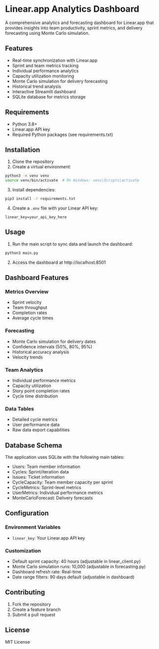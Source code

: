 # Linear.app Analytics Dashboard

A comprehensive analytics and forecasting dashboard for Linear.app that provides insights into team productivity, sprint metrics, and delivery forecasting using Monte Carlo simulation.

## Features

- Real-time synchronization with Linear.app
- Sprint and team metrics tracking
- Individual performance analytics
- Capacity utilization monitoring
- Monte Carlo simulation for delivery forecasting
- Historical trend analysis
- Interactive Streamlit dashboard
- SQLite database for metrics storage

## Requirements

- Python 3.8+
- Linear.app API key
- Required Python packages (see requirements.txt)

## Installation

1. Clone the repository
2. Create a virtual environment:
```bash
python3 -m venv venv
source venv/bin/activate  # On Windows: venv\Scripts\activate
```

3. Install dependencies:
```bash
pip3 install -r requirements.txt
```

4. Create a `.env` file with your Linear API key:
```
linear_key=your_api_key_here
```

## Usage

1. Run the main script to sync data and launch the dashboard:
```bash
python3 main.py
```

2. Access the dashboard at http://localhost:8501

## Dashboard Features

### Metrics Overview
- Sprint velocity
- Team throughput
- Completion rates
- Average cycle times

### Forecasting
- Monte Carlo simulation for delivery dates
- Confidence intervals (50%, 80%, 95%)
- Historical accuracy analysis
- Velocity trends

### Team Analytics
- Individual performance metrics
- Capacity utilization
- Story point completion rates
- Cycle time distribution

### Data Tables
- Detailed cycle metrics
- User performance data
- Raw data export capabilities

## Database Schema

The application uses SQLite with the following main tables:

- Users: Team member information
- Cycles: Sprint/iteration data
- Issues: Ticket information
- CycleCapacity: Team member capacity per sprint
- CycleMetrics: Sprint-level metrics
- UserMetrics: Individual performance metrics
- MonteCarloForecast: Delivery forecasts

## Configuration

### Environment Variables
- `linear_key`: Your Linear.app API key

### Customization
- Default sprint capacity: 40 hours (adjustable in linear_client.py)
- Monte Carlo simulation runs: 10,000 (adjustable in forecasting.py)
- Dashboard refresh rate: Real-time
- Date range filters: 90 days default (adjustable in dashboard)

## Contributing

1. Fork the repository
2. Create a feature branch
3. Submit a pull request

## License

MIT License